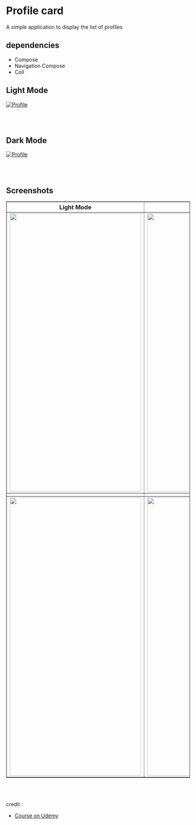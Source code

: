 # Profile card

A simple application to display the list of profiles

## dependencies
- Compose
- Navigation Compose
- Coil

## Light Mode

[![Profile](https://videoapi-muybridge.vimeocdn.com/animated-thumbnails/image/f7b3b9d9-3bed-423b-a079-694381a87ab9.gif?ClientID=vimeo-core-prod&Date=1672470745&Signature=2e52815ec327a2868bc44ade5a40773bcd915369)](https://videoapi-muybridge.vimeocdn.com/animated-thumbnails/image/f7b3b9d9-3bed-423b-a079-694381a87ab9.gif?ClientID=vimeo-core-prod&Date=1672470745&Signature=2e52815ec327a2868bc44ade5a40773bcd915369 "Light Mode")

<p>
	<br />
	<br />
</p>

## Dark Mode

[![Profile](https://videoapi-muybridge.vimeocdn.com/animated-thumbnails/image/97cd0516-de58-4a3b-ac5d-503779246004.gif?ClientID=vimeo-core-prod&Date=1672473746&Signature=0b2c7b4ad61c120b869bf6c90ce7651173277184)](https://videoapi-muybridge.vimeocdn.com/animated-thumbnails/image/97cd0516-de58-4a3b-ac5d-503779246004.gif?ClientID=vimeo-core-prod&Date=1672473746&Signature=0b2c7b4ad61c120b869bf6c90ce7651173277184 "Dark Mode")

<p>
	<br />
	<br />
</p>

## Screenshots

<table border="1">
    <tr>
        <th align="center"> Light Mode </th>
        <th align="center"> Dark Mode </th>
    </tr>
    <tr>
        <td> <img src="https://i.imgur.com/78xW6ee.png" width=360 height=760 /> </td>
        <td> <img src="https://i.imgur.com/pxG24wV.png" width=360 height=760 /></td>
    </tr>
	<tr>
	 	<th> </th>
        <th> </th>
	</tr>
    <tr>
        <td> <img src="https://i.imgur.com/E8vzhvh.png" width=360 height=760 /></td>
        <td> <img src="https://i.imgur.com/CT7xkBv.png" width=360 height=760 /></td>
    </tr>
</table>
<p>
	<br />
	<br />
</p>
credit :

* [Course on Udemy](https://www.udemy.com/course/jetpack-compose-masterclass/)
